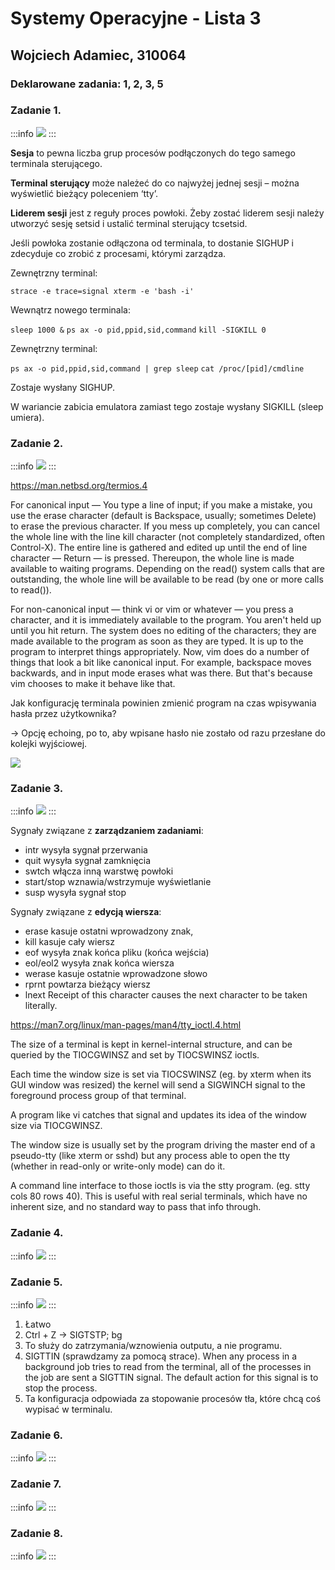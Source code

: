 # Systemy Operacyjne - Lista 3

## Wojciech Adamiec, 310064

### Deklarowane zadania: 1, 2, 3, 5

### Zadanie 1.
:::info
![](https://i.imgur.com/jX3FJga.png)
:::

**Sesja** to pewna liczba grup procesów podłączonych do tego
samego terminala sterującego.

**Terminal sterujący** może należeć do co najwyżej jednej sesji
– można wyświetlić bieżący poleceniem ‘tty’.

**Liderem sesji** jest z reguły proces powłoki. Żeby zostać
liderem sesji należy utworzyć sesję setsid i ustalić terminal
sterujący tcsetsid.

Jeśli powłoka zostanie odłączona od terminala, to dostanie
SIGHUP i zdecyduje co zrobić z procesami, którymi zarządza.

Zewnętrzny terminal:

`strace -e trace=signal xterm -e 'bash -i'`

Wewnątrz nowego terminala:

`sleep 1000 &`
`ps ax -o pid,ppid,sid,command`
`kill -SIGKILL 0`

Zewnętrzny terminal:

`ps ax -o pid,ppid,sid,command | grep sleep`
`cat /proc/[pid]/cmdline`

Zostaje wysłany SIGHUP.

W wariancie zabicia emulatora zamiast tego zostaje wysłany SIGKILL (sleep umiera).


### Zadanie 2.
:::info
![](https://i.imgur.com/DnlkVKR.png)
:::

https://man.netbsd.org/termios.4

For canonical input — You type a line of input; if you make a mistake, you use the erase character (default is Backspace, usually; sometimes Delete) to erase the previous character. If you mess up completely, you can cancel the whole line with the line kill character (not completely standardized, often Control-X). The entire line is gathered and edited up until the end of line character — Return — is pressed. Thereupon, the whole line is made available to waiting programs. Depending on the read() system calls that are outstanding, the whole line will be available to be read (by one or more calls to read()).

For non-canonical input — think vi or vim or whatever — you press a character, and it is immediately available to the program. You aren't held up until you hit return. The system does no editing of the characters; they are made available to the program as soon as they are typed. It is up to the program to interpret things appropriately. Now, vim does do a number of things that look a bit like canonical input. For example, backspace moves backwards, and in input mode erases what was there. But that's because vim chooses to make it behave like that.

Jak konfigurację terminala powinien zmienić program na czas wpisywania hasła przez użytkownika?

-> Opcję echoing, po to, aby wpisane hasło nie zostało od razu przesłane do kolejki wyjściowej.

![](https://i.imgur.com/2VV5fju.png)

### Zadanie 3.
:::info
![](https://i.imgur.com/K6O36CI.png)
:::

Sygnały związane z **zarządzaniem zadaniami**:

* intr wysyła sygnał przerwania
* quit wysyła sygnał zamknięcia
* swtch włącza inną warstwę powłoki
* start/stop wznawia/wstrzymuje wyświetlanie
* susp wysyła sygnał stop

Sygnały związane z **edycją wiersza**:

* erase kasuje ostatni wprowadzony znak,
* kill kasuje cały wiersz
* eof wysyła znak końca pliku (końca wejścia)
* eol/eol2 wysyła znak końca wiersza
* werase kasuje ostatnie wprowadzone słowo
* rprnt powtarza bieżący wiersz
* lnext Receipt of this character causes the next character to be taken literally.

https://man7.org/linux/man-pages/man4/tty_ioctl.4.html

The size of a terminal is kept in kernel-internal structure, and can be queried by the TIOCGWINSZ and set by TIOCSWINSZ ioctls.

Each time the window size is set via TIOCSWINSZ (eg. by xterm when its GUI window was resized) the kernel will send a SIGWINCH signal to the foreground process group of that terminal.

A program like vi catches that signal and updates its idea of the window size via TIOCGWINSZ.

The window size is usually set by the program driving the master end of a pseudo-tty (like xterm or sshd) but any process able to open the tty (whether in read-only or write-only mode) can do it.

A command line interface to those ioctls is via the stty program. (eg. stty cols 80 rows 40). This is useful with real serial terminals, which have no inherent size, and no standard way to pass that info through.

### Zadanie 4.
:::info
![](https://i.imgur.com/6dvPiTY.png)
:::

### Zadanie 5.
:::info
![](https://i.imgur.com/i2jr6yA.png)
:::

1. Łatwo
2. Ctrl + Z -> SIGTSTP; bg
3. To służy do zatrzymania/wznowienia outputu, a nie programu.
4. SIGTTIN (sprawdzamy za pomocą strace). When any process in a background job tries to read from the terminal, all of the processes in the job are sent a SIGTTIN signal. The default action for this signal is to stop the process.
5. Ta konfiguracja odpowiada za stopowanie procesów tła, które chcą coś wypisać w terminalu.

### Zadanie 6.
:::info
![](https://i.imgur.com/b8WSTll.png)
:::

### Zadanie 7.
:::info
![](https://i.imgur.com/g8cOYzc.png)
:::

### Zadanie 8.
:::info
![](https://i.imgur.com/XCXgX9e.png)
:::
